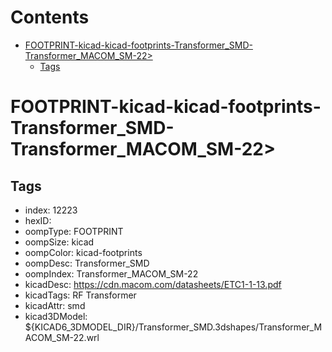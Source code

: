 



Contents
========

* [FOOTPRINT-kicad-kicad-footprints-Transformer_SMD-Transformer_MACOM_SM-22>](#footprint-kicad-kicad-footprints-transformer_smd-transformer_macom_sm-22)
	* [Tags](#tags)

# FOOTPRINT-kicad-kicad-footprints-Transformer_SMD-Transformer_MACOM_SM-22>

## Tags

- index: 12223
- hexID: 
- oompType: FOOTPRINT
- oompSize: kicad
- oompColor: kicad-footprints
- oompDesc: Transformer_SMD
- oompIndex: Transformer_MACOM_SM-22
- kicadDesc: https://cdn.macom.com/datasheets/ETC1-1-13.pdf
- kicadTags: RF Transformer
- kicadAttr: smd
- kicad3DModel: ${KICAD6_3DMODEL_DIR}/Transformer_SMD.3dshapes/Transformer_MACOM_SM-22.wrl
